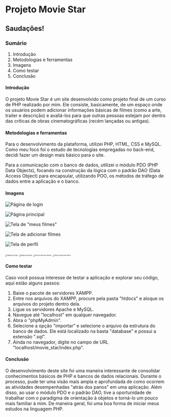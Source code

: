<h1>Projeto Movie Star</h1>



<h2>Saudações!</h2>



<h3>Sumário</h3>

<ol>
    <li href="#intro">Introdução</li>
    <li href="#meto">Metodologias e ferramentas</li>
    <li href="#img">Imagens</li>
    <li href="#teste">Como testar</li>
    <li href="#conclusao">Conclusão</li>
</ol>

<h4 id="intro">Introdução</h4>

<p>O projeto Movie Star é um site desenvolvido como projeto final de um curso de PHP realizado por mim. Ele consiste, basicamente, de um espaço onde os usuários podem adicionar informações básicas de filmes (como a arte, trailer e descrição) e avaliá-los para que outras pessoas estejam por dentro das críticas de obras cinematográficas (recém lançadas ou antigas).</p>



<h4 id="meto">Metodologias e ferramentas</h4>

<p>Para o desenvolvimento da plataforma, utilizei PHP, HTML, CSS e MySQL. Como meu foco foi o estudo de tecnologias empregadas no back-end, decidi fazer um design mais básico para o site.</p>

<p>Para a comunicação com o banco de dados, utilizei o módulo PDO (PHP Data Objects), focando na construção da lógica com o padrão DAO (Data Access Object) para encapsular, utilizando POO, os métodos de tráfego de dados entre a aplicação e o banco.</p>



<h4 id="img">Imagens</h4>

![Página de login](C:\xampp\htdocs\curso_php\movie_star\img_project\login-desktop.png)

![Página principal](C:\xampp\htdocs\curso_php\movie_star\img_project\index-desktop.png)



![Tela de "meus filmes"](C:\xampp\htdocs\curso_php\movie_star\img_project\myMovies-desktop.png)

![Tela de adicionar filmes](C:\xampp\htdocs\curso_php\movie_star\img_project\addMovie-desktop.png)

![Tela de perfil](C:\xampp\htdocs\curso_php\movie_star\img_project\profile-desktop.png)

<img src="C:\xampp\htdocs\curso_php\movie_star\img_project\login-mobile.png" style="zoom: 33%;" alt="Página de login"/>

<img src="C:\xampp\htdocs\curso_php\movie_star\img_project\index-mobile.png" style="zoom:33%;" alt="Página principal"/>

<img src="C:\xampp\htdocs\curso_php\movie_star\img_project\addMovie-mobile.png" style="zoom:33%;" alt="Tela de adicionar filmes"/>

<img src="C:\xampp\htdocs\curso_php\movie_star\img_project\profile-mobile.png" style="zoom:33%;" alt="Tela de adicionar filmes"/>



<h4 id="teste">Como testar</h4>

<p>Caso você possua interesse de testar a aplicação e explorar seu código, aqui estão alguns passos:</p>

<ol>
    <li>Baixe o pacote de servidores XAMPP.</li>
    <li>Entre nos arquivos do XAMPP, procure pela pasta "htdocs" e aloque os arquivos do projeto dentro dela.</li>
    <li>Ligue os servidores Apache e MySQL.</li>
    <li>Navegue até "localhost" em qualquer navegador.</li>
    <li>Abra o "phpMyAdmin".</li>
    <li>Selecione a opção "importar" e selecione o arquivo da estrutura do banco de dados. Ele está localizado na basta "database" e possui a extensão ".sql".</li>
    <li>Ainda no navegador, digite no campo de URL "localhost/movie_star/index.php".</li>
</ol>



<h4 href="conclusao">Conclusão</h4>

<p>O desenvolvimento deste site foi uma maneira interessante de consolidar conhecimentos básicos de PHP e bancos de dados relacionais. Durante o processo, pude ter uma visão mais ampla e aprofundada de como ocorrem as atividades desempenhadas "atrás dos panos" em uma aplicação. Além disso, ao usar o módulo PDO e o padrão DAO, tive a oportunidade de trabalhar com o paradigma de orientação à objetos e torná-lo um pouco mais familiar à mim. De maneira geral, foi uma boa forma de iniciar meus estudos na linguagem PHP.</p> 